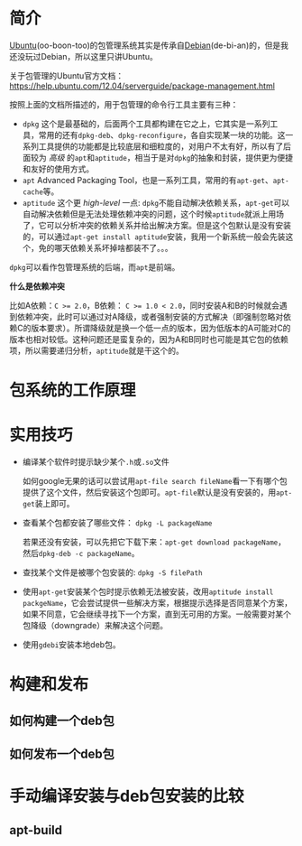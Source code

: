 # 简介

[Ubuntu](http://www.ubuntu.com/)(oo-boon-too)的包管理系统其实是传承自[Debian](http://www.debian.org/)(de-bi-an)的，但是我还没玩过Debian，所以这里只讲Ubuntu。

关于包管理的Ubuntu官方文档：https://help.ubuntu.com/12.04/serverguide/package-management.html

按照上面的文档所描述的，用于包管理的命令行工具主要有三种：

- `dpkg` 这个是最基础的，后面两个工具都构建在它之上，它其实是一系列工具，常用的还有`dpkg-deb`、`dpkg-reconfigure`，各自实现某一块的功能。这一系列工具提供的功能都是比较底层和细粒度的，对用户不太有好，所以有了后面较为 *高级* 的`apt`和`aptitude`，相当于是对`dpkg`的抽象和封装，提供更为便捷和友好的使用方式。
- `apt` Advanced Packaging Tool，也是一系列工具，常用的有`apt-get`、`apt-cache`等。
- `aptitude` 这个更 *high-level* 一点: `dpkg`不能自动解决依赖关系，`apt-get`可以自动解决依赖但是无法处理依赖冲突的问题，这个时候`aptitude`就派上用场了，它可以分析冲突的依赖关系并给出解决方案。但是这个包默认是没有安装的，可以通过`apt-get install aptitude`安装，我用一个新系统一般会先装这个，免的哪天依赖关系坏掉啥都装不了。。。

`dpkg`可以看作包管理系统的后端，而`apt`是前端。

**什么是依赖冲突**

比如A依赖：`C >= 2.0`，B依赖： `C >= 1.0 < 2.0`，同时安装A和B的时候就会遇到依赖冲突，此时可以通过对A降级，或者强制安装的方式解决（即强制忽略对依赖C的版本要求）。所谓降级就是换一个低一点的版本，因为低版本的A可能对C的版本也相对较低。这种问题还是蛮复杂的，因为A和B同时也可能是其它包的依赖项，所以需要递归分析，`aptitude`就是干这个的。

# 包系统的工作原理

# 实用技巧

- 编译某个软件时提示缺少某个`.h`或`.so`文件

  如何google无果的话可以尝试用`apt-file search fileName`看一下有哪个包提供了这个文件，然后安装这个包即可。`apt-file`默认是没有安装的，用`apt-get`装上即可。

- 查看某个包都安装了哪些文件： `dpkg -L packageName`

  若果还没有安装，可以先把它下载下来：`apt-get download packageName`，然后`dpkg-deb -c packageName`。

- 查找某个文件是被哪个包安装的: `dpkg -S filePath`
- 使用`apt-get`安装某个包时提示依赖无法被安装，改用`aptitude install packgeName`，它会尝试提供一些解决方案，根据提示选择是否同意某个方案，如果不同意，它会继续寻找下一个方案，直到无可用的方案。一般需要对某个包降级（downgrade）来解决这个问题。
- 使用`gdebi`安装本地deb包。


# 构建和发布

## 如何构建一个deb包

## 如何发布一个deb包

# 手动编译安装与deb包安装的比较

## apt-build
